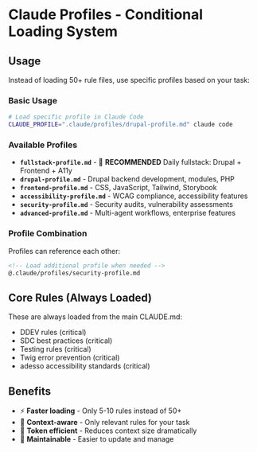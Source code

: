 # Claude Profiles - Conditional Loading System

## Usage

Instead of loading 50+ rule files, use specific profiles based on your task:

### Basic Usage
```bash
# Load specific profile in Claude Code
CLAUDE_PROFILE=".claude/profiles/drupal-profile.md" claude code
```

### Available Profiles

- **`fullstack-profile.md`** - 🎯 **RECOMMENDED** Daily fullstack: Drupal + Frontend + A11y
- **`drupal-profile.md`** - Drupal backend development, modules, PHP
- **`frontend-profile.md`** - CSS, JavaScript, Tailwind, Storybook  
- **`accessibility-profile.md`** - WCAG compliance, accessibility features
- **`security-profile.md`** - Security audits, vulnerability assessments
- **`advanced-profile.md`** - Multi-agent workflows, enterprise features

### Profile Combination

Profiles can reference each other:
```markdown
<!-- Load additional profile when needed -->
@.claude/profiles/security-profile.md
```

## Core Rules (Always Loaded)

These are always loaded from the main CLAUDE.md:
- DDEV rules (critical)
- SDC best practices (critical)
- Testing rules (critical)
- Twig error prevention (critical)
- adesso accessibility standards (critical)

## Benefits

- ⚡ **Faster loading** - Only 5-10 rules instead of 50+
- 🎯 **Context-aware** - Only relevant rules for your task
- 💾 **Token efficient** - Reduces context size dramatically
- 🔧 **Maintainable** - Easier to update and manage
